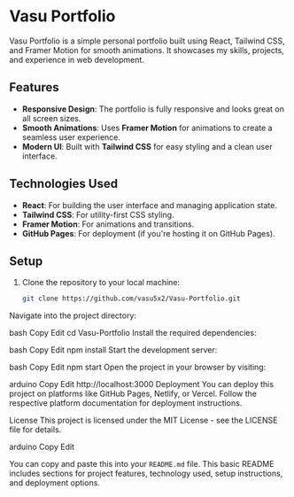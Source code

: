 # Vasu Portfolio

Vasu Portfolio is a simple personal portfolio built using React, Tailwind CSS, and Framer Motion for smooth animations. It showcases my skills, projects, and experience in web development.

## Features
- **Responsive Design**: The portfolio is fully responsive and looks great on all screen sizes.
- **Smooth Animations**: Uses **Framer Motion** for animations to create a seamless user experience.
- **Modern UI**: Built with **Tailwind CSS** for easy styling and a clean user interface.

## Technologies Used
- **React**: For building the user interface and managing application state.
- **Tailwind CSS**: For utility-first CSS styling.
- **Framer Motion**: For animations and transitions.
- **GitHub Pages**: For deployment (if you're hosting it on GitHub Pages).

## Setup

1. Clone the repository to your local machine:
   ```bash
   git clone https://github.com/vasu5x2/Vasu-Portfolio.git
Navigate into the project directory:

bash
Copy
Edit
cd Vasu-Portfolio
Install the required dependencies:

bash
Copy
Edit
npm install
Start the development server:

bash
Copy
Edit
npm start
Open the project in your browser by visiting:

arduino
Copy
Edit
http://localhost:3000
Deployment
You can deploy this project on platforms like GitHub Pages, Netlify, or Vercel. Follow the respective platform documentation for deployment instructions.

License
This project is licensed under the MIT License - see the LICENSE file for details.

arduino
Copy
Edit

You can copy and paste this into your `README.md` file. This basic README includes sections for project features, technology used, setup instructions, and deployment options.







